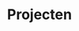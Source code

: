 ---
title: Projecten
description: Persoonlijk project portfolio.
image:
slug: projects

# Badge style
style:
    background: "#2a9d8f"
    color: "#fff"
type: categories
---